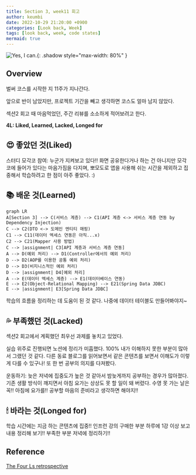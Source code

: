```yaml
---
title: Section 3, week11 회고
author: keumbi
date: 2022-10-29 21:20:00 +0900
categories: [Look back, Week]
tags: [look back, week, code states]
mermaid: true
---
```


![Yes, I can.](https://media0.giphy.com/media/l4Ep6V2kY6bI7cxWw/giphy.gif){: .shadow style="max-width: 80%" }


## Overview
벌써 코스를 시작한 지 11주가 지나간다.

앞으로 반이 남았지만, 프로젝트 기간을 빼고 생각하면 코스도 얼마 남지 않았다.

섹션2 회고 때 마음먹었던, 주간 리뷰를 소소하게 적어보려고 한다.


**4L: Liked, Learned, Lacked, Longed for**


## 😍 좋았던 것(Liked)
스터디 모각코 참여: 누군가 지켜보고 있다!! 화면 공유한다거나 하는 건 아니지만 모각코에 들어가 있다는 마음가짐을 다지며, 뽀모도로 앱을 사용해 쉬는 시간을 제외하고 집중해서 학습하려고 한 점이 아주 좋았다. :)

## 📚 배운 것(Learned)

```mermaid
graph LR
A[Section 3] --> C(서비스 계층) --> C1(API 계층 <-> 서비스 계층 연동 by Dependency Injection)
C --> C2(DTO <-> 도메인 엔티티 매핑)
C1 --> C11(데이터 엑세스 연동은 아직...x)
C2 --> C21(Mapper 사용 방법)
C --> |assignment| C3[API 계층과 서비스 계층 연동]
A --> D(예외 처리) --> D1(Controller에서의 예외 처리)
D --> D2(AOP를 이용한 공통 예외 처리)
D --> D3(비지니스적인 예외 처리)
D --> |assignment| D4[예외 처리]
A --> E(데이터 엑세스 계층) --> E1(데이터베이스 연동)
E --> E2(Object-Relational Mapping) --> E21(Spring Data JDBC)
E --> |assignment| E3[Spring Data JDBC]
```
학습의 흐름을 정리하는 데 도움이 된 것 같다. 나중에 데이터 테이블도 만들어봐야지~

## 💦 부족했던 것(Lacked)
섹션2 회고에서 계획했던 최우선 과제를 놓치고 있었다.

실습 위주로 진행되면 노션에 정리가 미흡했다. 100% 내가 이해하지 못한 부분이 많아서 그랬던 것 같다. 다른 동료 블로그를 읽어보면서 같은 콘텐츠를 보면서 이해도가 이렇게 다를 수 있구나! 또 한 번 공부의 의지를 다져봤다.

운동하기: 늦은 저녁에 집중도가 높은 것 같아서 밤늦게까지 공부하는 경우가 많아졌다. 기존 생활 방식이 깨지면서 아침 요가는 상상도 못 할 일이 돼 버렸다. 수영 못 가는 날은 꼭!! 아침에 요가를!! 공부할 마음의 준비라고 생각하면 해야지!!



## 🕯 바라는 것(Longed for)
학습 시간에는 지금 하는 콘텐츠에 집중!!
인프런 강의 구매한 부분 하루에 1강 이상 보고 내용 정리해 보기!!
부족한 부분 저녁에 정리하기!!



## Reference
[The Four Ls retrospective](https://www.teamretro.com/retrospectives/4ls-retrospective)

